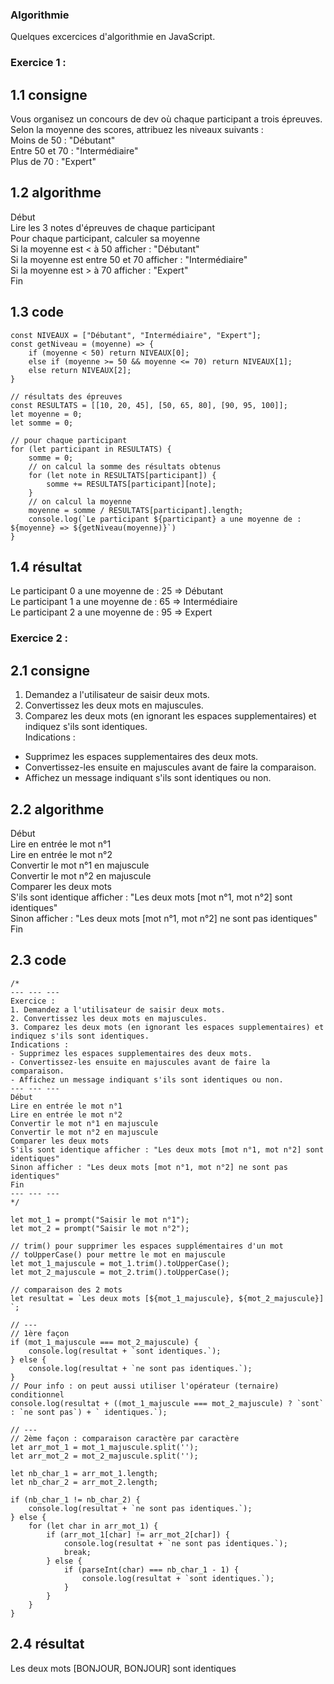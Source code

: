 ### Algorithmie

Quelques excercices d'algorithmie en JavaScript.

### Exercice  1 :  
## 1.1 consigne
Vous organisez un concours de dev où chaque participant a trois épreuves. Selon la moyenne des scores, attribuez les niveaux suivants :  
Moins de 50 : "Débutant"  
Entre 50 et 70 : "Intermédiaire"  
Plus de 70 : "Expert"  

## 1.2 algorithme
Début  
Lire les 3 notes d'épreuves de chaque participant  
Pour chaque participant, calculer sa moyenne  
Si la moyenne est < à 50 afficher : "Débutant"  
Si la moyenne est entre 50 et 70 afficher : "Intermédiaire"  
Si la moyenne est > à 70 afficher : "Expert"  
Fin  

## 1.3 code 
```
const NIVEAUX = ["Débutant", "Intermédiaire", "Expert"];
const getNiveau = (moyenne) => {
    if (moyenne < 50) return NIVEAUX[0];
    else if (moyenne >= 50 && moyenne <= 70) return NIVEAUX[1];
    else return NIVEAUX[2];
}

// résultats des épreuves
const RESULTATS = [[10, 20, 45], [50, 65, 80], [90, 95, 100]];
let moyenne = 0;
let somme = 0;

// pour chaque participant
for (let participant in RESULTATS) {
    somme = 0;
    // on calcul la somme des résultats obtenus
    for (let note in RESULTATS[participant]) {
        somme += RESULTATS[participant][note];
    }
    // on calcul la moyenne
    moyenne = somme / RESULTATS[participant].length;
    console.log(`Le participant ${participant} a une moyenne de : ${moyenne} => ${getNiveau(moyenne)}`)
}
```  

## 1.4 résultat  
Le participant 0 a une moyenne de : 25 => Débutant  
Le participant 1 a une moyenne de : 65 => Intermédiaire  
Le participant 2 a une moyenne de : 95 => Expert  


### Exercice  2 :  
## 2.1 consigne  
1. Demandez a l'utilisateur de saisir deux mots.
2. Convertissez les deux mots en majuscules.
3. Comparez les deux mots (en ignorant les espaces supplementaires) et indiquez s'ils sont identiques.  
Indications :
- Supprimez les espaces supplementaires des deux mots.
- Convertissez-les ensuite en majuscules avant de faire la comparaison.
- Affichez un message indiquant s'ils sont identiques ou non.  

## 2.2 algorithme
Début  
Lire en entrée le mot n°1  
Lire en entrée le mot n°2  
Convertir le mot n°1 en majuscule  
Convertir le mot n°2 en majuscule  
Comparer les deux mots  
S'ils sont identique afficher : "Les deux mots [mot n°1, mot n°2] sont identiques"  
Sinon afficher : "Les deux mots [mot n°1, mot n°2] ne sont pas identiques"  
Fin  

## 2.3 code 
```
/*
--- --- ---
Exercice :
1. Demandez a l'utilisateur de saisir deux mots.
2. Convertissez les deux mots en majuscules.
3. Comparez les deux mots (en ignorant les espaces supplementaires) et indiquez s'ils sont identiques.
Indications :
- Supprimez les espaces supplementaires des deux mots.
- Convertissez-les ensuite en majuscules avant de faire la comparaison.
- Affichez un message indiquant s'ils sont identiques ou non.
--- --- ---
Début
Lire en entrée le mot n°1
Lire en entrée le mot n°2
Convertir le mot n°1 en majuscule
Convertir le mot n°2 en majuscule
Comparer les deux mots
S'ils sont identique afficher : "Les deux mots [mot n°1, mot n°2] sont identiques"
Sinon afficher : "Les deux mots [mot n°1, mot n°2] ne sont pas identiques"
Fin
--- --- ---
*/

let mot_1 = prompt("Saisir le mot n°1");
let mot_2 = prompt("Saisir le mot n°2");

// trim() pour supprimer les espaces supplémentaires d'un mot
// toUpperCase() pour mettre le mot en majuscule
let mot_1_majuscule = mot_1.trim().toUpperCase();
let mot_2_majuscule = mot_2.trim().toUpperCase();

// comparaison des 2 mots
let resultat = `Les deux mots [${mot_1_majuscule}, ${mot_2_majuscule}] `;

// ---
// 1ère façon
if (mot_1_majuscule === mot_2_majuscule) {
    console.log(resultat + `sont identiques.`);
} else {
    console.log(resultat + `ne sont pas identiques.`);
}
// Pour info : on peut aussi utiliser l'opérateur (ternaire) conditionnel
console.log(resultat + ((mot_1_majuscule === mot_2_majuscule) ? `sont` : `ne sont pas`) + ` identiques.`);

// ---
// 2ème façon : comparaison caractère par caractère
let arr_mot_1 = mot_1_majuscule.split('');
let arr_mot_2 = mot_2_majuscule.split('');

let nb_char_1 = arr_mot_1.length;
let nb_char_2 = arr_mot_2.length;

if (nb_char_1 != nb_char_2) {
    console.log(resultat + `ne sont pas identiques.`);
} else {
    for (let char in arr_mot_1) {
        if (arr_mot_1[char] != arr_mot_2[char]) {
            console.log(resultat + `ne sont pas identiques.`);
            break;
        } else {
            if (parseInt(char) === nb_char_1 - 1) {
                console.log(resultat + `sont identiques.`);
            }
        }
    }
}
```

## 2.4 résultat  
Les deux mots [BONJOUR, BONJOUR] sont identiques  